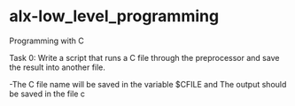 # alx-low_level_programming
Programming with C

Task 0: Write a script that runs a C file through the preprocessor and save the result into another file.

-The C file name will be saved in the variable $CFILE and The output should be saved in the file c 
